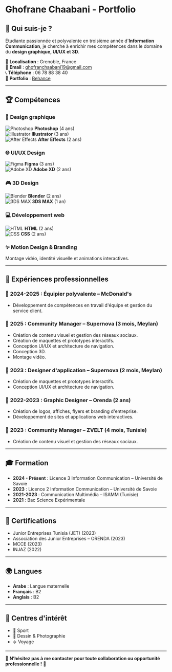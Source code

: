 # Ghofrane Chaabani - Portfolio

## 🎨 Qui suis-je ?
Étudiante passionnée et polyvalente en troisième année d'**Information Communication**, je cherche à enrichir mes compétences dans le domaine du **design graphique, UI/UX et 3D**.

📍 **Localisation** : Grenoble, France  
📧 **Email** : ghofranchaabani19@gmail.com  
📞 **Téléphone** : 06 78 88 38 40  
🔗 **Portfolio** : [Behance](https://www.behance.net/chaabanghofran#)  

---

## 🏆 Compétences  

### 🎨 **Design graphique**  
![Photoshop](https://upload.wikimedia.org/wikipedia/commons/a/af/Adobe_Photoshop_CC_icon.svg) **Photoshop** (4 ans)  
![Illustrator](https://upload.wikimedia.org/wikipedia/commons/f/fb/Adobe_Illustrator_CC_icon.svg) **Illustrator** (3 ans)  
![After Effects](https://upload.wikimedia.org/wikipedia/commons/3/3a/Adobe_After_Effects_CC_icon.svg) **After Effects** (2 ans)  

### 🌐 **UI/UX Design**  
![Figma](https://upload.wikimedia.org/wikipedia/commons/3/33/Figma-logo.svg) **Figma** (3 ans)  
![Adobe XD](https://upload.wikimedia.org/wikipedia/commons/c/c2/Adobe_XD_CC_icon.svg) **Adobe XD** (2 ans)  

### 🎮 **3D Design**  
![Blender](https://upload.wikimedia.org/wikipedia/commons/0/0c/Blender_logo_no_text.svg) **Blender** (2 ans)  
![3DS MAX](https://upload.wikimedia.org/wikipedia/commons/7/7e/3DS_Max_Logo.png) **3DS MAX** (1 an)  

### 💻 **Développement web**  
![HTML](https://upload.wikimedia.org/wikipedia/commons/6/61/HTML5_logo_and_wordmark.svg) **HTML** (2 ans)  
![CSS](https://upload.wikimedia.org/wikipedia/commons/d/d5/CSS3_logo_and_wordmark.svg) **CSS** (2 ans)  

### ✨ **Motion Design & Branding**  
Montage vidéo, identité visuelle et animations interactives.  

---

## 💼 Expériences professionnelles  

### 🔹 **2024-2025 : Équipier polyvalente – McDonald's**  
- Développement de compétences en travail d'équipe et gestion du service client.  

### 🔹 **2025 : Community Manager – Supernova (3 mois, Meylan)**  
- Création de contenu visuel et gestion des réseaux sociaux.  
- Création de maquettes et prototypes interactifs.  
- Conception UI/UX et architecture de navigation.  
- Conception 3D.  
- Montage vidéo.  

### 🔹 **2023 : Designer d'application – Supernova (2 mois, Meylan)**  
- Création de maquettes et prototypes interactifs.  
- Conception UI/UX et architecture de navigation.  

### 🔹 **2022-2023 : Graphic Designer – Orenda (2 ans)**  
- Création de logos, affiches, flyers et branding d'entreprise.  
- Développement de sites et applications web interactives.  

### 🔹 **2023 : Community Manager – ZVELT (4 mois, Tunisie)**  
- Création de contenu visuel et gestion des réseaux sociaux.  

---

## 🎓 Formation  
- **2024 - Présent** : Licence 3 Information Communication – Université de Savoie  
- **2023** : Licence 2 Information Communication – Université de Savoie  
- **2021-2023** : Communication Multimédia – ISAMM (Tunisie)  
- **2021** : Bac Science Expérimentale  

---

## 🏅 Certifications  
- Junior Entreprises Tunisia (JET) (2023)  
- Association des Junior Entreprises – ORENDA (2023)  
- MCCE (2023)  
- INJAZ (2022)  

---

## 🌍 Langues  
- **Arabe** : Langue maternelle  
- **Français** : B2  
- **Anglais** : B2  

---

## 🎯 Centres d'intérêt  
- 🎾 Sport  
- 🎨 Dessin & Photographie  
- ✈️ Voyage  

---

📩 **N’hésitez pas à me contacter pour toute collaboration ou opportunité professionnelle !** 🚀
